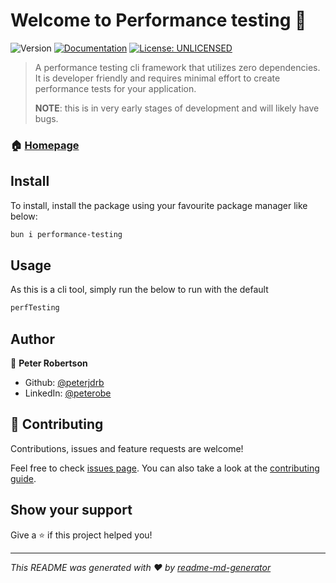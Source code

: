 # Welcome to Performance testing 👋
![Version](https://img.shields.io/badge/version-0.1.4-blue.svg?cacheSeconds=2592000)
[![Documentation](https://img.shields.io/badge/documentation-yes-brightgreen.svg)](https://github.com/peterjdrb/performance-testing/blob/main/README.md)
[![License: UNLICENSED](https://img.shields.io/badge/License-UNLICENSED-yellow.svg)](#)

> A performance testing cli framework that utilizes zero dependencies. It is developer friendly and requires minimal effort to create performance tests for your application.
>
> **NOTE**: this is in very early stages of development and will likely have bugs.

### 🏠 [Homepage](https://github.com/peterjdrb/performance-testing)

## Install
To install, install the package using your favourite package manager like below:
```sh
bun i performance-testing
```

## Usage
As this is a cli tool, simply run the below to run with the default 
```sh
perfTesting
```

## Author

👤 **Peter Robertson**

* Github: [@peterjdrb](https://github.com/peterjdrb)
* LinkedIn: [@peterobe](https://linkedin.com/in/peterobe)

## 🤝 Contributing

Contributions, issues and feature requests are welcome!

Feel free to check [issues page](https://github.com/peterjdrb/performance-testing/issues). You can also take a look at the [contributing guide](ssh://git@github.com/peterjdrb/performance-testing/blob/master/CONTRIBUTING.md).

## Show your support

Give a ⭐️ if this project helped you!


***
_This README was generated with ❤️ by [readme-md-generator](https://github.com/kefranabg/readme-md-generator)_
